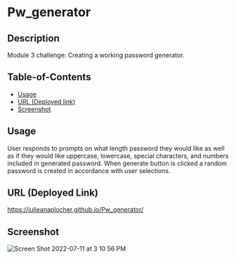 # Pw_generator

## Description


Module 3 challenge: Creating a working password generator.



## Table-of-Contents
* [Usage](#usage)
* [URL (Deployed link)](#urlrepo)
* [Screenshot](#screenshot)



## Usage

User responds to prompts on what length password they would like as well as if they would like uppercase, lowercase, special characters, and numbers included in generated password. When generate button is clicked a random password is created in accordance with user selections.

## URL (Deployed Link)<a name="urlrepo"></a>


https://julieanaplocher.github.io/Pw_generator/

## Screenshot

![Screen Shot 2022-07-11 at 3 10 56 PM](https://user-images.githubusercontent.com/106258911/178349699-f4c37422-0456-4bd0-b20b-d03656b167e9.png)
